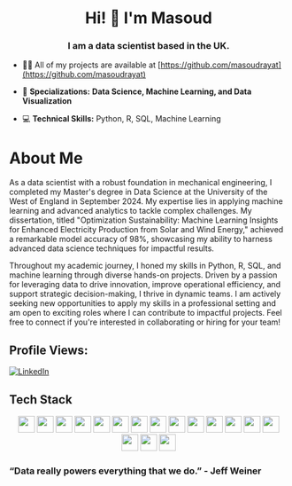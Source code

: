 <h1 align="center">Hi! 👋 I'm Masoud</h1>
<h3 align="center">I am a data scientist based in the UK.</h3>

- 👨‍💻 All of my projects are available at [https://github.com/masoudrayat](https://github.com/masoudrayat)

 - 💼 **Specializations:** **Data Science, Machine Learning, and Data Visualization**
 - 💻 **Technical Skills:** Python, R, SQL, Machine Learning

# About Me
As a data scientist with a robust foundation in mechanical engineering, I completed my Master's degree in Data Science at the University of the West of England in September 2024. My expertise lies in applying machine learning and advanced analytics to tackle complex challenges. My dissertation, titled "Optimization Sustainability: Machine Learning Insights for Enhanced Electricity Production from Solar and Wind Energy," achieved a remarkable model accuracy of 98%, showcasing my ability to harness advanced data science techniques for impactful results.

Throughout my academic journey, I honed my skills in Python, R, SQL, and machine learning through diverse hands-on projects. Driven by a passion for leveraging data to drive innovation, improve operational efficiency, and support strategic decision-making, I thrive in dynamic teams. I am actively seeking new opportunities to apply my skills in a professional setting and am open to exciting roles where I can contribute to impactful projects. Feel free to connect if you're interested in collaborating or hiring for your team!

## Profile Views:
[![LinkedIn](https://img.shields.io/badge/LinkedIn-blue)](https://www.linkedin.com/in/masoudrayat)

## Tech Stack

<p align="center">
  <img src="https://img.shields.io/badge/Python-3776AB?style=for-the-badge&logo=python&logoColor=white" height="30">
  <img src="https://img.shields.io/badge/R-276DC3?style=for-the-badge&logo=r&logoColor=white" height="30">
  <img src="https://img.shields.io/badge/RStudio-75AADB?style=for-the-badge&logo=rstudio&logoColor=white" height="30">
  <img src="https://img.shields.io/badge/MySQL-4479A1?style=for-the-badge&logo=mysql&logoColor=white" height="30">
  <img src="https://img.shields.io/badge/SQL-000000?style=for-the-badge&logo=postgresql&logoColor=white" height="30">
  <img src="https://img.shields.io/badge/MongoDB-47A248?style=for-the-badge&logo=mongodb&logoColor=white" height="30">
  <img src="https://img.shields.io/badge/Pandas-150458?style=for-the-badge&logo=pandas&logoColor=white" height="30">
  <img src="https://img.shields.io/badge/NumPy-013243?style=for-the-badge&logo=numpy&logoColor=white" height="30">
  <img src="https://img.shields.io/badge/Matplotlib-3776AB?style=for-the-badge&logo=matplotlib&logoColor=white" height="30">
  <img src="https://img.shields.io/badge/Seaborn-3776AB?style=for-the-badge&logo=seaborn&logoColor=white" height="30">
  <img src="https://img.shields.io/badge/Plotly-3F4F75?style=for-the-badge&logo=plotly&logoColor=white" height="30">
  <img src="https://img.shields.io/badge/PyTorch-EE4C2C?style=for-the-badge&logo=pytorch&logoColor=white" height="30">
  <img src="https://img.shields.io/badge/scikit--learn-F7931E?style=for-the-badge&logo=scikitlearn&logoColor=white" height="30">
  <img src="https://img.shields.io/badge/SciPy-8CAAE6?style=for-the-badge&logo=scipy&logoColor=white" height="30">
  <img src="https://img.shields.io/badge/Google%20Colab-F9AB00?style=for-the-badge&logo=googlecolab&logoColor=white" height="30">
  <img src="https://img.shields.io/badge/Visual%20Studio%20Code-007ACC?style=for-the-badge&logo=visualstudiocode&logoColor=white" height="30">
  <img src="https://img.shields.io/badge/Jupyter-F37626?style=for-the-badge&logo=jupyter&logoColor=white" height="30">
</p>


### “Data really powers everything that we do.” - Jeff Weiner





